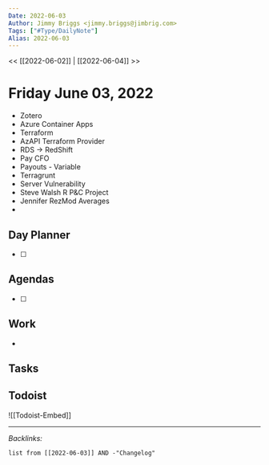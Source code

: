 ```yaml
---
Date: 2022-06-03
Author: Jimmy Briggs <jimmy.briggs@jimbrig.com>
Tags: ["#Type/DailyNote"]
Alias: 2022-06-03
---
```


<< [[2022-06-02]] | [[2022-06-04]] >>

# Friday June 03, 2022

- Zotero
- Azure Container Apps
- Terraform
- AzAPI Terraform Provider
- RDS -> RedShift
- Pay CFO
- Payouts - Variable
- Terragrunt
- Server Vulnerability
- Steve Walsh R P&C Project
- Jennifer RezMod Averages
- 

## Day Planner

- [ ] 

## Agendas

- [ ] 

## Work

- 

## Tasks

## Todoist

![[Todoist-Embed]]

***

*Backlinks:*

```dataview
list from [[2022-06-03]] AND -"Changelog"
```